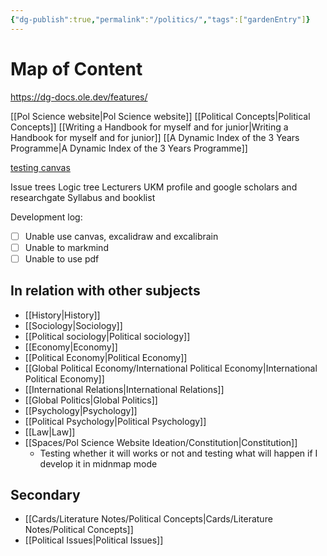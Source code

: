 ```yaml
---
{"dg-publish":true,"permalink":"/politics/","tags":["gardenEntry"]}
---
```


# Map of Content

https://dg-docs.ole.dev/features/

[[Pol Science website\|Pol Science website]]
[[Political Concepts\|Political Concepts]]
[[Writing a Handbook for myself and for junior\|Writing a Handbook for myself and for junior]]
[[A Dynamic Index of the 3 Years Programme\|A Dynamic Index of the 3 Years Programme]]

[testing canvas](obsidian://open?vault=A%20Social%20Network&file=Untitled.canvas )

Issue trees
Logic tree
Lecturers UKM profile and google scholars and researchgate
Syllabus and booklist

Development log:
- [ ] Unable use canvas, excalidraw and excalibrain
- [ ] Unable to markmind
- [ ] Unable to use pdf

## In relation with other subjects
- [[History\|History]]
- [[Sociology\|Sociology]]
- [[Political sociology\|Political sociology]]
- [[Economy\|Economy]]
- [[Political Economy\|Political Economy]]
- [[Global Political Economy/International Political Economy\|International Political Economy]]
- [[International Relations\|International Relations]]
- [[Global Politics\|Global Politics]]
- [[Psychology\|Psychology]]
- [[Political Psychology\|Political Psychology]]
- [[Law\|Law]]
- [[Spaces/Pol Science Website Ideation/Constitution\|Constitution]]
    - Testing whether it will works or not and testing what will happen if I develop it in midnmap mode

## Secondary
- [[Cards/Literature Notes/Political Concepts\|Cards/Literature Notes/Political Concepts]]
- [[Political Issues\|Political Issues]]